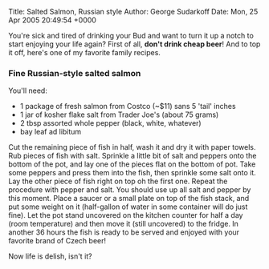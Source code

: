 Title: Salted Salmon, Russian style
Author: George Sudarkoff
Date: Mon, 25 Apr 2005 20:49:54 +0000

You're sick and tired of drinking your Bud and want to turn it up a
notch to start enjoying your life again? First of all, **don't drink
cheap beer**! And to top it off, here's one of my favorite family
recipes.

### Fine Russian-style salted salmon

You'll need:

-   1 package of fresh salmon from Costco (\~\$11) sans 5 'tail' inches
-   1 jar of kosher flake salt from Trader Joe's (about 75 grams)
-   2 tbsp assorted whole pepper (black, white, whatever)
-   bay leaf ad libitum

Cut the remaining piece of fish in half, wash it and dry it with paper
towels. Rub pieces of fish with salt. Sprinkle a little bit of salt and
peppers onto the bottom of the pot, and lay one of the pieces flat on
the bottom of pot. Take some peppers and press them into the fish, then
sprinkle some salt onto it. Lay the other piece of fish right on top oh
the first one. Repeat the procedure with pepper and salt. You should use
up all salt and pepper by this moment. Place a saucer or a small plate
on top of the fish stack, and put some weight on it (half-gallon of
water in some container will do just fine). Let the pot stand uncovered
on the kitchen counter for half a day (room temperature) and then move
it (still uncovered) to the fridge. In another 36 hours the fish is
ready to be served and enjoyed with your favorite brand of Czech beer!

Now life is delish, isn't it?
